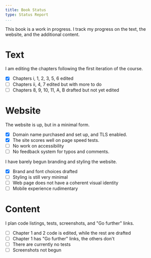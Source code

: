 ```yaml
---
title: Book Status
type: Status Report
...
```


This book is a work in progress. I track my progress on the text, the
website, and the additional content.

Text
====

I am editing the chapters following the first iteration of the course.

- [x] Chapters i, 1, 2, 3, 5, 6 edited
- [ ] Chapters ii, 4, 7 edited but with more to do
- [ ] Chapters 8, 9, 10, 11, A, B drafted but not yet edited

Website
=======

The website is up, but in a minimal form.

- [x] Domain name purchased and set up, and TLS enabled.
- [x] The site scores well on page speed tests.
- [ ] No work on accessibility
- [ ] No feedback system for typos and comments.

I have barely begun branding and styling the website.

- [x] Brand and font choices drafted
- [ ] Styling is still very minimal
- [ ] Web page does not have a coherent visual identity
- [ ] Mobile experience rudimentary

Content
=======

I plan code listings, tests, screenshots, and "Go further" links.

- [ ] Chapter 1 and 2 code is edited, while the rest are drafted
- [ ] Chapter 1 has "Go further" links, the others don't
- [ ] There are currently no tests
- [ ] Screenshots not begun
